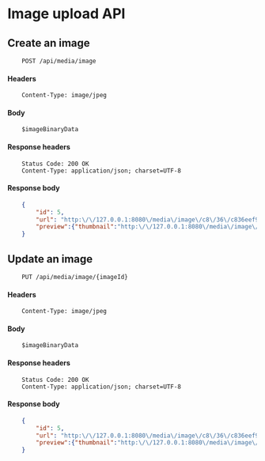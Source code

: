 # Image upload API

## Create an image

```
    POST /api/media/image
```     

#### Headers
```
    Content-Type: image/jpeg
```

#### Body
```
    $imageBinaryData
```

#### Response headers

``` 
    Status Code: 200 OK
    Content-Type: application/json; charset=UTF-8
```

#### Response body
```json
    {
        "id": 5,
        "url": "http:\/\/127.0.0.1:8080\/media\/image\/c8\/36\/c836eef9d5c393d35a6cbb048ddc4b1e.jpg",
        "preview":{"thumbnail":"http:\/\/127.0.0.1:8080\/media\/image\/c2\/2d\/c22dd7836bbeb635736cd4a7e96f9145.jpg"}
    }
```

## Update an image

```
    PUT /api/media/image/{imageId}
```     

#### Headers
```
    Content-Type: image/jpeg
```

#### Body
```
    $imageBinaryData
```

#### Response headers

``` 
    Status Code: 200 OK
    Content-Type: application/json; charset=UTF-8
```

#### Response body
```json
    {
        "id": 5,
        "url": "http:\/\/127.0.0.1:8080\/media\/image\/c8\/36\/c836eef9d5c393d35a6cbb048ddc4b1e.jpg",
        "preview":{"thumbnail":"http:\/\/127.0.0.1:8080\/media\/image\/c2\/2d\/c22dd7836bbeb635736cd4a7e96f9145.jpg"}
    }
```
